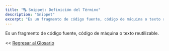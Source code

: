 ```yaml
---
title: "🔠 Snippet: Definición del Término"
description: "Snippet"
excerpt: "Es un fragmento de código fuente, código de máquina o texto reutilizable."
---
```


Es un fragmento de código fuente, código de máquina o texto reutilizable.

<< [Regresar al Glosario](https://ciberninjas.com/glosario/)